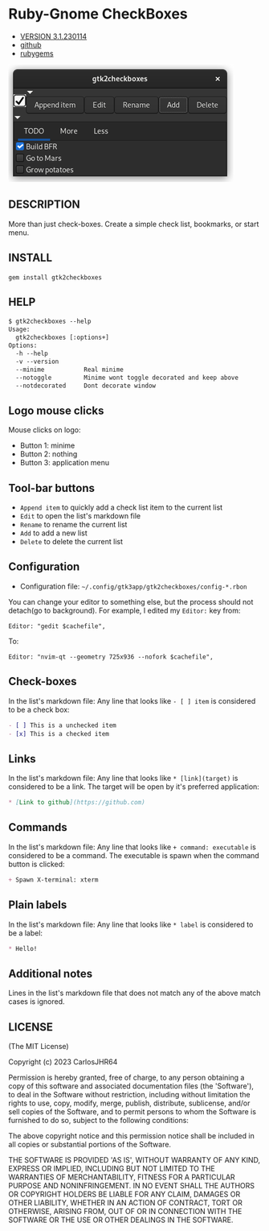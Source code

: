 # Ruby-Gnome CheckBoxes

* [VERSION 3.1.230114](https://github.com/carlosjhr64/gtk2checkboxes/releases)
* [github](https://www.github.com/carlosjhr64/gtk2checkboxes)
* [rubygems](https://rubygems.org/gems/gtk2checkboxes)

![snapshot](img/snapshot.png)

## DESCRIPTION

More than just check-boxes.
Create a simple check list, bookmarks, or start menu.

## INSTALL
```shell
gem install gtk2checkboxes
```
## HELP
```console
$ gtk2checkboxes --help
Usage:
  gtk2checkboxes [:options+]
Options:
  -h --help
  -v --version
  --minime      	 Real minime
  --notoggle    	 Minime wont toggle decorated and keep above
  --notdecorated	 Dont decorate window
```
## Logo mouse clicks

Mouse clicks on logo:

+ Button 1: minime
+ Button 2: nothing
+ Button 3: application menu

## Tool-bar buttons

* `Append item` to quickly add a check list item to the current list
* `Edit` to open the list's markdown file
* `Rename` to rename the current list
* `Add` to add a new list
* `Delete` to delete the current list

## Configuration

+ Configuration file: `~/.config/gtk3app/gtk2checkboxes/config-*.rbon`

You can change your editor to something else,
but the process should not detach(go to background).
For example, I edited my `Editor:` key from:

    Editor: "gedit $cachefile",

To:

    Editor: "nvim-qt --geometry 725x936 --nofork $cachefile",

## Check-boxes

In the list's markdown file:
Any line that looks like `- [ ] item` is considered to be a check box:
```markdown
- [ ] This is a unchecked item
- [x] This is a checked item
```
## Links

In the list's markdown file:
Any line that looks like `* [link](target)` is considered to be a link.
The target will be open by it's preferred application:
```markdown
* [Link to github](https://github.com)
```
## Commands

In the list's markdown file:
Any line that looks like `+ command: executable` is considered to be a command.
The executable is spawn when the command button is clicked:
```markdown
+ Spawn X-terminal: xterm
```
## Plain labels

In the list's markdown file:
Any line that looks like `* label` is considered to be a label:
```markdown
* Hello!
```
## Additional notes

Lines in the list's markdown file that does not match
any of the above match cases is ignored.

## LICENSE

(The MIT License)

Copyright (c) 2023 CarlosJHR64

Permission is hereby granted, free of charge, to any person obtaining
a copy of this software and associated documentation files (the
'Software'), to deal in the Software without restriction, including
without limitation the rights to use, copy, modify, merge, publish,
distribute, sublicense, and/or sell copies of the Software, and to
permit persons to whom the Software is furnished to do so, subject to
the following conditions:

The above copyright notice and this permission notice shall be
included in all copies or substantial portions of the Software.

THE SOFTWARE IS PROVIDED 'AS IS', WITHOUT WARRANTY OF ANY KIND,
EXPRESS OR IMPLIED, INCLUDING BUT NOT LIMITED TO THE WARRANTIES OF
MERCHANTABILITY, FITNESS FOR A PARTICULAR PURPOSE AND NONINFRINGEMENT.
IN NO EVENT SHALL THE AUTHORS OR COPYRIGHT HOLDERS BE LIABLE FOR ANY
CLAIM, DAMAGES OR OTHER LIABILITY, WHETHER IN AN ACTION OF CONTRACT,
TORT OR OTHERWISE, ARISING FROM, OUT OF OR IN CONNECTION WITH THE
SOFTWARE OR THE USE OR OTHER DEALINGS IN THE SOFTWARE.
